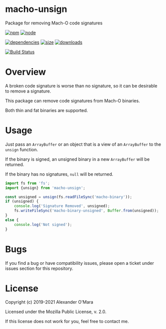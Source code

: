 # macho-unsign

Package for removing Mach-O code signatures

[![npm](https://img.shields.io/npm/v/macho-unsign.svg)](https://npmjs.com/package/macho-unsign)
[![node](https://img.shields.io/node/v/macho-unsign.svg)](https://nodejs.org)

[![dependencies](https://img.shields.io/david/AlexanderOMara/macho-unsign.svg)](https://david-dm.org/AlexanderOMara/macho-unsign)
[![size](https://packagephobia.now.sh/badge?p=macho-unsign)](https://packagephobia.now.sh/result?p=macho-unsign)
[![downloads](https://img.shields.io/npm/dm/macho-unsign.svg)](https://npmcharts.com/compare/macho-unsign?minimal=true)

[![Build Status](https://github.com/AlexanderOMara/macho-unsign/workflows/main/badge.svg?branch=master)](https://github.com/AlexanderOMara/macho-unsign/actions?query=workflow%3Amain+branch%3Amaster)


# Overview

A broken code signature is worse than no signature, so it can be desirable to remove a signature.

This package can remove code signatures from Mach-O binaries.

Both thin and fat binaries are supported.


# Usage

Just pass an `ArrayBuffer` or an object that is a view of an `ArrayBuffer` to the `unsign` function.

If the binary is signed, an unsigned binary in a new `ArrayBuffer` will be returned.

If the binary has no signatures, `null` will be returned.

```js
import fs from 'fs';
import {unsign} from 'macho-unsign';

const unsigned = unsign(fs.readFileSync('macho-binary'));
if (unsigned) {
	console.log('Signature Removed', unsigned);
	fs.writeFileSync('macho-binary-unsigned', Buffer.from(unsigned));
}
else {
	console.log('Not signed');
}
```


# Bugs

If you find a bug or have compatibility issues, please open a ticket under issues section for this repository.


# License

Copyright (c) 2019-2021 Alexander O'Mara

Licensed under the Mozilla Public License, v. 2.0.

If this license does not work for you, feel free to contact me.
